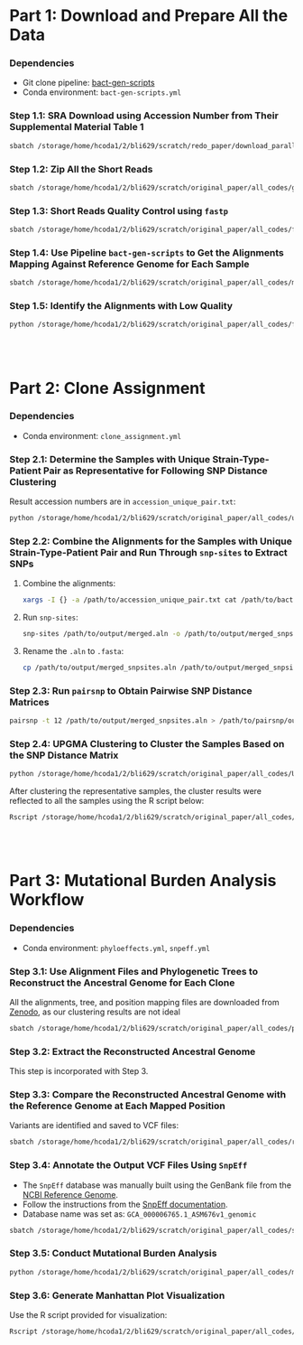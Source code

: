 # Part 1: Download and Prepare All the Data

### Dependencies
- Git clone pipeline: [bact-gen-scripts](https://github.com/sanger-pathogens/bact-gen-scripts)
- Conda environment: `bact-gen-scripts.yml`

### Step 1.1: SRA Download using Accession Number from Their Supplemental Material Table 1
```bash
sbatch /storage/home/hcoda1/2/bli629/scratch/redo_paper/download_parallel.sbatch
```

### Step 1.2: Zip All the Short Reads
```bash
sbatch /storage/home/hcoda1/2/bli629/scratch/original_paper/all_codes/gz_01.sbatch
```

### Step 1.3: Short Reads Quality Control using `fastp`
```bash
sbatch /storage/home/hcoda1/2/bli629/scratch/original_paper/all_codes/fastp_01.sbatch
```

### Step 1.4: Use Pipeline `bact-gen-scripts` to Get the Alignments Mapping Against Reference Genome for Each Sample
```bash
sbatch /storage/home/hcoda1/2/bli629/scratch/original_paper/all_codes/map_to_bam_original.sbatch
```

### Step 1.5: Identify the Alignments with Low Quality
```bash
python /storage/home/hcoda1/2/bli629/scratch/original_paper/all_codes/filter_percentage.py
```
<br>
<br>

# Part 2: Clone Assignment

### Dependencies
- Conda environment: `clone_assignment.yml`

### Step 2.1: Determine the Samples with Unique Strain-Type-Patient Pair as Representative for Following SNP Distance Clustering
Result accession numbers are in `accession_unique_pair.txt`:
```bash
python /storage/home/hcoda1/2/bli629/scratch/original_paper/all_codes/unique_ST_Patient_pair.py
```

### Step 2.2: Combine the Alignments for the Samples with Unique Strain-Type-Patient Pair and Run Through `snp-sites` to Extract SNPs
1. Combine the alignments:
   ```bash
   xargs -I {} -a /path/to/accession_unique_pair.txt cat /path/to/bact-gen/step1.4/output/folder/{}/{}_qc.mfa > /path/to/output/merged.aln
   ```
2. Run `snp-sites`:
   ```bash
   snp-sites /path/to/output/merged.aln -o /path/to/output/merged_snpsites.aln
   ```
3. Rename the `.aln` to `.fasta`:
   ```bash
   cp /path/to/output/merged_snpsites.aln /path/to/output/merged_snpsites.fasta
   ```

### Step 2.3: Run `pairsnp` to Obtain Pairwise SNP Distance Matrices
```bash
pairsnp -t 12 /path/to/output/merged_snpsites.aln > /path/to/pairsnp/output.csv
```

### Step 2.4: UPGMA Clustering to Cluster the Samples Based on the SNP Distance Matrix
```bash
python /storage/home/hcoda1/2/bli629/scratch/original_paper/all_codes/UPGMA_clustering.py
```

After clustering the representative samples, the cluster results were reflected to all the samples using the R script below:
```bash
Rscript /storage/home/hcoda1/2/bli629/scratch/original_paper/all_codes/cluster.R
```
<br>
<br>

# Part 3: Mutational Burden Analysis Workflow

### Dependencies
- Conda environment: `phyloeffects.yml`, `snpeff.yml`

### Step 3.1: Use Alignment Files and Phylogenetic Trees to Reconstruct the Ancestral Genome for Each Clone
All the alignments, tree, and position mapping files are downloaded from [Zenodo](https://zenodo.org/records/10600286), as our clustering results are not ideal
```bash
sbatch /storage/home/hcoda1/2/bli629/scratch/original_paper/all_codes/phylloeffects.sbatch
```

### Step 3.2: Extract the Reconstructed Ancestral Genome
This step is incorporated with Step 3.

### Step 3.3: Compare the Reconstructed Ancestral Genome with the Reference Genome at Each Mapped Position
Variants are identified and saved to VCF files:
```bash
sbatch /storage/home/hcoda1/2/bli629/scratch/original_paper/all_codes/reconstruction_and_vcf_building.sbatch
```

### Step 3.4: Annotate the Output VCF Files Using `SnpEff`
- The `SnpEff` database was manually built using the GenBank file from the [NCBI Reference Genome](https://www.ncbi.nlm.nih.gov/nuccore/AE004091.2/?&withparts=on&expand-gaps=on).
- Follow the instructions from the [SnpEff documentation](https://pcingola.github.io/SnpEff/snpeff/build_db/).
- Database name was set as: `GCA_000006765.1_ASM676v1_genomic`
```bash
sbatch /storage/home/hcoda1/2/bli629/scratch/original_paper/all_codes/snpEff.sbatch
```

### Step 3.5: Conduct Mutational Burden Analysis
```bash
python /storage/home/hcoda1/2/bli629/scratch/original_paper/all_codes/mutational_burden_analysis.py
```

### Step 3.6: Generate Manhattan Plot Visualization
Use the R script provided for visualization:
```bash
Rscript /storage/home/hcoda1/2/bli629/scratch/original_paper/all_codes/manhattan_plot.R
```
